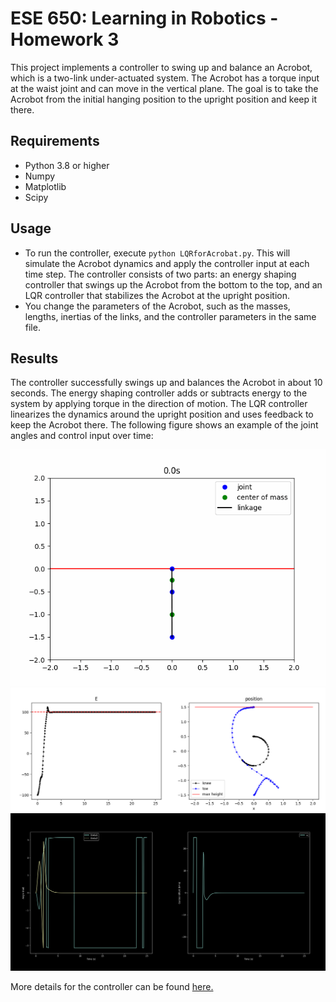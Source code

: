 # ESE 650: Learning in Robotics - Homework 3

This project implements a controller to swing up and balance an Acrobot, which is a two-link under-actuated system. The Acrobot has a torque input at the waist joint and can move in the vertical plane. The goal is to take the Acrobot from the initial hanging position to the upright position and keep it there.

## Requirements

- Python 3.8 or higher
- Numpy
- Matplotlib
- Scipy

## Usage

- To run the controller, execute `python LQRforAcrobat.py`. This will simulate the Acrobot dynamics and apply the controller input at each time step. The controller consists of two parts: an energy shaping controller that swings up the Acrobot from the bottom to the top, and an LQR controller that stabilizes the Acrobot at the upright position.
- You change the parameters of the Acrobot, such as the masses, lengths, inertias of the links, and the controller parameters in the same file.

## Results

The controller successfully swings up and balances the Acrobot in about 10 seconds. The energy shaping controller adds or subtracts energy to the system by applying torque in the direction of motion. The LQR controller linearizes the dynamics around the upright position and uses feedback to keep the Acrobot there. The following figure shows an example of the joint angles and control input over time:

![Joint angles and control input](.\01_Report\acrobot.gif)
![Control Inputs](.\01_Report\Bott.png)

More details for the controller can be found [here.](.\01_Report\ESE6500_Homework3.pdf)
